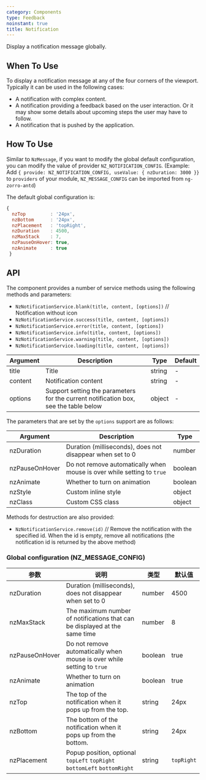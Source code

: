 ```yaml
---
category: Components
type: Feedback
noinstant: true
title: Notification
---
```


Display a notification message globally.

## When To Use

To display a notification message at any of the four corners of the viewport. Typically it can be
used in the following cases:

- A notification with complex content.
- A notification providing a feedback based on the user interaction. Or it may show some details
  about upcoming steps the user may have to follow.
- A notification that is pushed by the application.

## How To Use

Similar to `NzMessage`, if you want to modify the global default configuration, you can modify the value of provider `NZ_NOTIFICATION_CONFIG`.
(Example: Add `{ provide: NZ_NOTIFICATION_CONFIG, useValue: { nzDuration: 3000 }}` to `providers` of your module, `NZ_MESSAGE_CONFIG` can be imported from `ng-zorro-antd`)

The default global configuration is:
```js
{
  nzTop         : '24px',
  nzBottom      : '24px',
  nzPlacement   : 'topRight',
  nzDuration    : 4500,
  nzMaxStack    : 7,
  nzPauseOnHover: true,
  nzAnimate     : true
 }
```

## API

The component provides a number of service methods using the following methods and parameters:

- `NzNotificationService.blank(title, content, [options])` // Notification without icon
- `NzNotificationService.success(title, content, [options])`
- `NzNotificationService.error(title, content, [options])`
- `NzNotificationService.info(title, content, [options])`
- `NzNotificationService.warning(title, content, [options])`
- `NzNotificationService.loading(title, content, [options])`

| Argument | Description | Type | Default |
| --- | --- | --- | --- |
| title | Title | string | - |
| content | Notification content | string | - |
| options | Support setting the parameters for the current notification box, see the table below | object | - |

The parameters that are set by the `options` support are as follows:

| Argument | Description | Type |
| --- | --- | --- |
| nzDuration | Duration (milliseconds), does not disappear when set to 0 | number |
| nzPauseOnHover | Do not remove automatically when mouse is over while setting to `true` | boolean |
| nzAnimate | Whether to turn on animation | boolean |
| nzStyle | Custom inline style | object |
| nzClass | Custom CSS class | object |

Methods for destruction are also provided:

- `NzNotificationService.remove(id)` // Remove the notification with the specified id. When the id is empty, remove all notifications (the notification id is returned by the above method)

### Global configuration (NZ_MESSAGE_CONFIG)

| 参数 | 说明 | 类型 | 默认值 |
| --- | --- | --- | --- |
| nzDuration | Duration (milliseconds), does not disappear when set to 0 | number | 4500 |
| nzMaxStack | The maximum number of notifications that can be displayed at the same time | number | 8 |
| nzPauseOnHover | Do not remove automatically when mouse is over while setting to `true` | boolean | true |
| nzAnimate | Whether to turn on animation | boolean | true |
| nzTop | The top of the notification when it pops up from the top. | string | 24px |
| nzBottom | The bottom of the notification when it pops up from the bottom. | string | 24px |
| nzPlacement | Popup position, optional `topLeft` `topRight` `bottomLeft` `bottomRight` | string | `topRight` |